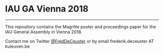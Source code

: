 # IAU GA Vienna 2018

---

This repository contains the Magritte poster and proceedings paper for the IAU General Assembly in Vienna 2018.

Contact me on Twitter [@FredDeCeuster](https://twitter.com/FredDeCeuster) or by email frederik.deceuster AT kuleuven.be
